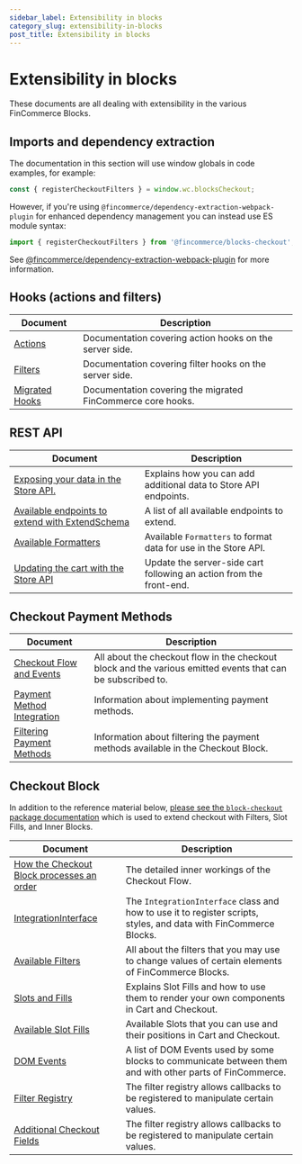 ```yaml
---
sidebar_label: Extensibility in blocks
category_slug: extensibility-in-blocks
post_title: Extensibility in blocks
---
```


# Extensibility in blocks

These documents are all dealing with extensibility in the various FinCommerce Blocks.

## Imports and dependency extraction

The documentation in this section will use window globals in code examples, for example:

```js
const { registerCheckoutFilters } = window.wc.blocksCheckout;
```

However, if you're using `@fincommerce/dependency-extraction-webpack-plugin` for enhanced dependency management you can instead use ES module syntax:

```js
import { registerCheckoutFilters } from '@fincommerce/blocks-checkout';
```

See [@fincommerce/dependency-extraction-webpack-plugin](https://www.npmjs.com/package/@fincommerce/dependency-extraction-webpack-plugin) for more information.

## Hooks (actions and filters)

| Document                                                                                                                                               | Description                                                 |
| ------------------------------------------------------------------------------------------------------------------------------------------------------ | ----------------------------------------------------------- |
| [Actions](https://github.com/dieselfox1/fincommerce/blob/trunk/plugins/fincommerce/client/blocks/docs/third-party-developers/extensibility/hooks/actions.md)  | Documentation covering action hooks on the server side.     |
| [Filters](https://github.com/dieselfox1/fincommerce/blob/trunk/plugins/fincommerce/client/blocks/docs/third-party-developers/extensibility/hooks/filters.md) | Documentation covering filter hooks on the server side.     |
| [Migrated Hooks](/docs/block-development/reference/hooks/migrated-hooks/)                                                               | Documentation covering the migrated FinCommerce core hooks. |

## REST API

| Document                                                                                                                                                                                                                | Description                                                         |
| ----------------------------------------------------------------------------------------------------------------------------------------------------------------------------------------------------------------------- | ------------------------------------------------------------------- |
| [Exposing your data in the Store API.](https://github.com/dieselfox1/fincommerce/blob/trunk/plugins/fincommerce/client/blocks/docs/third-party-developers/extensibility/rest-api/extend-rest-api-add-data.md)                 | Explains how you can add additional data to Store API endpoints.    |
| [Available endpoints to extend with ExtendSchema](https://github.com/dieselfox1/fincommerce/blob/trunk/plugins/fincommerce/client/blocks/docs/third-party-developers/extensibility/rest-api/available-endpoints-to-extend.md) | A list of all available endpoints to extend.                        |
| [Available Formatters](https://github.com/dieselfox1/fincommerce/blob/trunk/plugins/fincommerce/client/blocks/docs/third-party-developers/extensibility/rest-api/extend-rest-api-formatters.md)                               | Available `Formatters` to format data for use in the Store API.     |
| [Updating the cart with the Store API](https://github.com/dieselfox1/fincommerce/blob/trunk/plugins/fincommerce/client/blocks/docs/third-party-developers/extensibility/rest-api/extend-rest-api-update-cart.md)              | Update the server-side cart following an action from the front-end. |

## Checkout Payment Methods

| Document                                                                                                                                  | Description                                                                                                 |
| ----------------------------------------------------------------------------------------------------------------------------------------- | ----------------------------------------------------------------------------------------------------------- |
| [Checkout Flow and Events](/docs/block-development/extensible-blocks/cart-and-checkout-blocks/checkout-payment-methods/checkout-flow-and-events/)                            | All about the checkout flow in the checkout block and the various emitted events that can be subscribed to. |
| [Payment Method Integration](/docs/block-development/extensible-blocks/cart-and-checkout-blocks/checkout-payment-methods/payment-method-integration/) | Information about implementing payment methods.                                                             |
| [Filtering Payment Methods](/docs/block-development/extensible-blocks/cart-and-checkout-blocks/checkout-payment-methods/filtering-payment-methods/)    | Information about filtering the payment methods available in the Checkout Block.                            |

## Checkout Block

In addition to the reference material below, [please see the `block-checkout` package documentation](https://github.com/dieselfox1/fincommerce/blob/trunk/plugins/fincommerce/client/blocks/packages/checkout/README.md) which is used to extend checkout with Filters, Slot Fills, and Inner Blocks.

| Document                                                                                                                                         | Description                                                                                                       |
| ------------------------------------------------------------------------------------------------------------------------------------------------ | ----------------------------------------------------------------------------------------------------------------- |
| [How the Checkout Block processes an order](/docs/block-development/extensible-blocks/cart-and-checkout-blocks/how-checkout-processes-an-order/) | The detailed inner workings of the Checkout Flow.                                                                 |
| [IntegrationInterface](/docs/block-development/reference/integration-interface/)                               | The `IntegrationInterface` class and how to use it to register scripts, styles, and data with FinCommerce Blocks. |
| [Available Filters](/docs/block-development/extensible-blocks/cart-and-checkout-blocks/filters-in-cart-and-checkout/)                                 | All about the filters that you may use to change values of certain elements of FinCommerce Blocks.                |
| [Slots and Fills](/docs/block-development/reference/slot-fills/)                                                       | Explains Slot Fills and how to use them to render your own components in Cart and Checkout.                       |
| [Available Slot Fills](/docs/block-development/extensible-blocks/cart-and-checkout-blocks/available-slot-fills/)                                                | Available Slots that you can use and their positions in Cart and Checkout.                                        |
| [DOM Events](/docs/block-development/extensible-blocks/cart-and-checkout-blocks/dom-events/)                                                               | A list of DOM Events used by some blocks to communicate between them and with other parts of FinCommerce.         |
| [Filter Registry](https://github.com/dieselfox1/fincommerce/blob/trunk/plugins/fincommerce/client/blocks/packages/checkout/filter-registry/README.md)  | The filter registry allows callbacks to be registered to manipulate certain values.                               |
| [Additional Checkout Fields](/docs/block-development/extensible-blocks/cart-and-checkout-blocks/additional-checkout-fields/)                               | The filter registry allows callbacks to be registered to manipulate certain values.                               |
